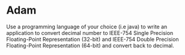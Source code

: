 # Adam
Use a programming language of your choice (i.e java) to write an application to convert decimal number to IEEE-754 Single Precision Floating-Point Representation (32-bit) and IEEE-754 Double Precision Floating-Point Representation (64-bit) and convert back to decimal.
